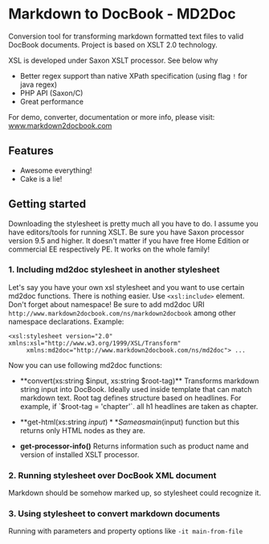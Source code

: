 Markdown to DocBook - MD2Doc
=======================

Conversion tool for transforming markdown formatted text files to valid DocBook documents. Project is based on XSLT 2.0 technology.

XSL is developed under Saxon XSLT processor. See below why
 
   * Better regex support than native XPath specification (using flag `!` for java regex)
   * PHP API (Saxon/C)
   * Great performance

For demo, converter, documentation or more info, please visit:
www.markdown2docbook.com


Features
--------

   * Awesome everything!
   * Cake is a lie!

Getting started
---------------

Downloading the stylesheet is pretty much all you have to do. I assume you have editors/tools for running XSLT. 
Be sure you have Saxon processor version 9.5 and higher. It doesn't matter if you have free Home Edition or commercial EE respectively PE. It works on the whole family! 

### 1. Including md2doc stylesheet in another stylesheet ###
      
  Let's say you have your own xsl stylesheet and you want to use certain md2doc functions.
  There is nothing easier. Use `<xsl:include>` element. Don't forget about namespace! Be sure to add md2doc URI                `http://www.markdown2docbook.com/ns/markdown2docbook` among other namespace declarations. Example:

    <xsl:stylesheet version="2.0" xmlns:xsl="http://www.w3.org/1999/XSL/Transform"
         xmlns:md2doc="http://www.markdown2docbook.com/ns/md2doc"> ...

  Now you can use following md2doc functions:
     
  * **convert(xs:string $input, xs:string $root-tag)**
    Transforms markdown string input into DocBook. Ideally used inside template that can match markdown text. Root tag           defines structure based on headlines. For example, if `$root-tag = 'chapter'`. all h1 headlines are taken as chapter.

  * **get-html(xs:string $input)**
    Same as main($input) function but this returns only HTML nodes as they are.

  * **get-processor-info()**
    Returns information such as product name and version of installed XSLT processor.
        
### 2. Running stylesheet over DocBook XML document ###

  Markdown should be somehow marked up, so stylesheet could recognize it.
   
### 3. Using stylesheet to convert markdown documents ###

  Running with parameters and property options like `-it main-from-file`
